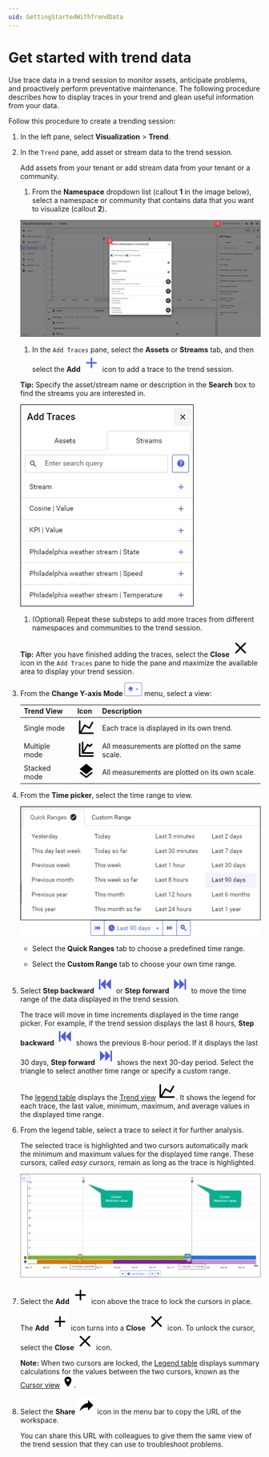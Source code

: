 ```yaml
---
uid: GettingStartedWithTrendData
---
```


# Get started with trend data

Use trace data in a trend session to monitor assets, anticipate problems, and proactively perform preventative maintenance. The following procedure describes how to display traces in your trend and glean useful information from your data.

Follow this procedure to create a trending session:

1. In the left pane, select **Visualization** > **Trend**.
   
1. In the `Trend` pane, add asset or stream data to the trend session. 

    Add assets from your tenant or add stream data from your tenant or a community.

    1. From the **Namespace** dropdown list (callout **1** in the image below), select a namespace or community that contains data that you want to visualize (callout **2**).

    ![Select namespace/community](images/select-namespace-community.png)

    1. In the `Add Traces` pane, select the **Assets** or **Streams** tab, and then select the **Add** 
    ![add](../_icons/plus-thick-alt.svg) icon to add a trace to the trend session.

    **Tip:** Specify the asset/stream name or description in the **Search** box to find the streams you are interested in.
    
    ![Add traces](images/add-traces.png)

    1. (Optional) Repeat these substeps to add more traces from different namespaces and communities to the trend session.  

    **Tip:** After you have finished adding the traces, select the **Close** ![close](../_icons/window-close.svg) icon in the `Add Traces` pane to hide the pane and maximize the available area to display your trend session.
        
1. From the **Change Y-axis Mode** ![Trend views menu](images/trend-views-icon.png) menu, select a view:

    | Trend View | Icon | Description |
    |--|--|--|
    | Single mode |  ![single mode](../_icons/chart-line.svg) | Each trace is displayed in its own trend. |
    | Multiple mode | ![multiple mode](../_icons/chart-multiple.svg) | All measurements are plotted on the same scale. |
    | Stacked mode | ![stacked mode](../_icons/layers.svg) | All measurements are plotted on its own scale. |

1. From the **Time picker**, select the time range to view. 

    ![Time picker](images/Time-picker.png)
    
    - Select the **Quick Ranges** tab to choose a predefined time range.
    
    - Select the **Custom Range** tab to choose your own time range.

1. Select **Step backward** ![step backward](../_icons/skip-backward.svg) or **Step forward** ![step forward](../_icons/skip-forward.svg) to move the time range of the data displayed in the trend session.

   The trace will move in time increments displayed in the time range picker. For example, if the trend session displays the last 8 hours, **Step backward** ![step backward](../_icons/skip-backward.svg) shows the previous 8-hour period. If it displays the last 30 days, **Step forward** ![step forward](../_icons/skip-forward.svg) shows the next 30-day period. Select the triangle to select another time range or specify a custom range.

   The [legend table](xref:LegendTableReference) displays the [Trend view](xref:LegendTableReference#trend-view) ![trend](../_icons/chart-line.svg). It shows the legend for each trace, the last value, minimum, maximum, and average values in the displayed time range.

1. From the legend table, select a trace to select it for further analysis.

    The selected trace is highlighted and two cursors automatically mark the minimum and maximum values for the displayed time range. These cursors, called *easy cursors,* remain as long as the trace is highlighted.

    ![Maximum and minimum cursors](images/Max_min_cursors.png)

1. Select the **Add** ![add](../_icons/plus-thick.svg) icon above the trace to lock the cursors in place.
    
    The **Add** ![add](../_icons/plus-thick.svg) icon turns into a **Close** ![close](../_icons/window-close.svg) icon. To unlock the cursor, select the **Close** ![close](../_icons/window-close.svg) icon.

    **Note:** When two cursors are locked, the [Legend table](xref:LegendTableReference) displays summary calculations for the values between the two cursors, known as the [Cursor view](xref:LegendTableReference#cursor-view) ![cursor](../_icons/map-marker.svg).

1. Select the **Share** ![share](../_icons/share.svg) icon in the menu bar to copy the URL of the workspace. 

    You can share this URL with colleagues to give them the same view of the trend session that they can use to troubleshoot problems.
